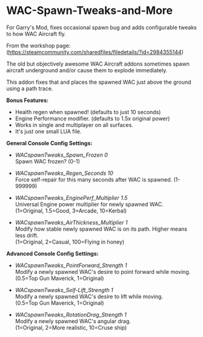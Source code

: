 # WAC-Spawn-Tweaks-and-More
For Garry's Mod, fixes occasional spawn bug and adds configurable tweaks to how WAC Aircraft fly.
 
 
From the workshop page:  
 (https://steamcommunity.com/sharedfiles/filedetails/?id=2984355144)


The old but objectively awesome WAC Aircraft addons sometimes spawn aircraft underground and/or cause them to explode immediately.

This addon fixes that and places the spawned WAC just above the ground using a path trace.

**Bonus Features:**
- Health regen when spawned! (defaults to just 10 seconds)
- Engine Performance modifier. (defaults to 1.5x original power)
- Works in single and multiplayer on all surfaces.
- It's just one small LUA file.


**General Console Config Settings:**
- _WACspawnTweaks_Spawn_Frozen 0_  
    Spawn WAC frozen? (0-1)

- _WACspawnTweaks_Regen_Seconds 10_  
    Force self-repair for this many seconds after WAC is spawned. (1-999999)

- _WACspawnTweaks_EnginePerf_Multiplier 1.5_  
    Universal Engine power multiplier for newly spawned WAC.  
    (1=Original, 1.5=Good, 3=Arcade, 10=Kerbal)

- _WACspawnTweaks_AirThickness_Multiplier 1_  
    Modify how stable newly spawned WAC is on its path. Higher means less drift.  
    (1=Original, 2=Casual, 100=Flying in honey)


**Advanced Console Config Settings:**
- _WACspawnTweaks_PointForward_Strength 1_  
    Modify a newly spawned WAC's desire to point forward while moving.  
    (0.5=Top Gun Maverick, 1=Original)

- _WACspawnTweaks_Self-Lift_Strength 1_  
    Modify a newly spawned WAC's desire to lift while moving.  
    (0.5=Top Gun Maverick, 1=Original)

- _WACspawnTweaks_RotationDrag_Strength 1_  
    Modify a newly spawned WAC's angular drag.  
    (1=Original, 2=More realistic, 10=Cruse ship)
